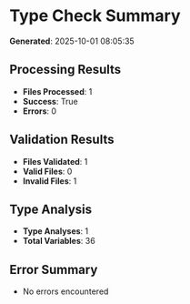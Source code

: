 
# Type Check Summary

**Generated**: 2025-10-01 08:05:35

## Processing Results
- **Files Processed**: 1
- **Success**: True
- **Errors**: 0

## Validation Results
- **Files Validated**: 1
- **Valid Files**: 0
- **Invalid Files**: 1

## Type Analysis
- **Type Analyses**: 1
- **Total Variables**: 36

## Error Summary
- No errors encountered
